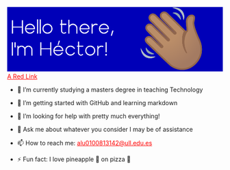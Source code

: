 <img src="cabecera.png">

<head>
  <style>
    a { color: #FF0000; } /* CSS link color */
  </style>
</head>
<body>
  <a href="http://example.com/">A Red Link</a>
</body>

<!--
**aluhectorarteaga/aluhectorarteaga** is a ✨ _special_ ✨ repository because its `README.md` (this file) appears on your GitHub profile.

Here are some ideas to get you started:
-->

- 🔭 I’m currently studying a masters degree in teaching Technology

- 🌱 I’m getting started with GitHub and learning markdown

- 🤔 I’m looking for help with pretty much everything!

- 💬 Ask me about whatever you consider I may be of assistance

- 📫 How to reach me: [alu0100813142@ull.edu.es](mailto:alu0100813142@ull.edu.es)

- ⚡ Fun fact: I love pineapple :pineapple: on pizza :pizza:


